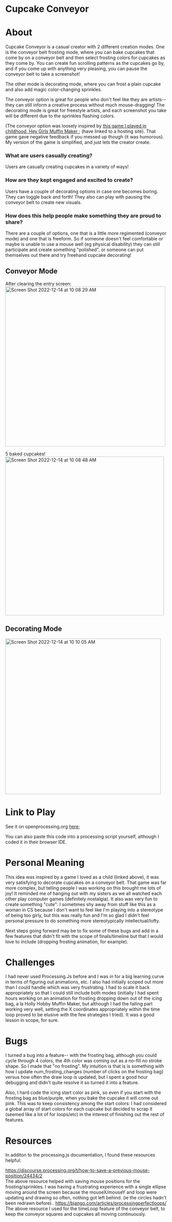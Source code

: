 # Cupcake Conveyor

# About

Cupcake Conveyor is a casual creator with 2 different creation modes.
One is the conveyor belt frosting mode, where you can bake cupcakes that come by on a conveyor belt and then select frosting colors for cupcakes as they come by.
You can create fun scrolling patterns as the cupcakes go by, and if you come up with anything very pleasing, you can pause
the conveyor belt to take a screenshot!

The other mode is decorating mode, where you can frost a plain cupcake and also add magic color-changing sprinkles.

The conveyor option is great for people who don't feel like they are artists-- they can still inform a creative process without much mouse-dragging!
The decorating mode is great for freestyle artists, and each screenshot you take will be different due to the sprinkles flashing colors.

(The conveyor option was loosely inspired by [this game I played in childhood, Hey Girls Muffin Maker ](https://www.numuki.com/game/the-hey-girls-muffin-maker/); (have linked to a hosting site).
That game gave negative feedback if you messed up though (it was humorous). My version of the game is simplified, and just lets the creator create.

### What are users casually creating?
Users are casually creating cupcakes in a variety of ways!

### How are they kept engaged and excited to create?
Users have a couple of decorating options in case one becomes boring. They can toggle back and forth!
They also can play with pausing the conveyor belt to create new visuals.

### How does this help people make something they are proud to share?

There are a couple of options, one that is a little more regimented (conveyor mode) and one that is freeform.
So if someone doesn't feel comfortable or maybe is unable to use a mouse well (eg physical disability) they can still participate
and create something "polished", or someone can put themselves out there and try freehand cupcake decorating!

## Conveyor Mode
After clearing the entry screen:
<img width="498" alt="Screen Shot 2022-12-14 at 10 08 29 AM" src="https://user-images.githubusercontent.com/68559641/207632517-4fcb57c7-ac1c-4b3a-ae9f-5add2f9738cc.png">

5 baked cupcakes!
<img width="494" alt="Screen Shot 2022-12-14 at 10 08 48 AM" src="https://user-images.githubusercontent.com/68559641/207632584-a8881bf0-e6a1-41c4-835a-9e51d620fa16.png">

## Decorating Mode
<img width="484" alt="Screen Shot 2022-12-14 at 10 10 05 AM" src="https://user-images.githubusercontent.com/68559641/207632967-68e8f56c-236a-4be9-a07c-d53b82a0bee7.png">



# Link to Play
See it on openprocessing.org [here](https://openprocessing.org/sketch/1772103);

You can also paste this code into a processing script yourself, although I coded it in their browser IDE.


# Personal Meaning

This idea was inspired by a game I loved as a child (linked above), it was very satisfying to decorate cupcakes on a conveyor belt.
That game was far more complex, but telling people I was working on this brought me lots of joy! It reminded me of hanging out with
my sisters as we all watched each other play computer games (definitely nostalgia).
It also was very fun to create something "cute": I sometimes shy away from stuff like this as a woman in CS because I don't want to
feel like I'm playing into a stereotype of being too girly, but this was really fun and I'm so glad I didn't feel personal pressure to
do something more stereotypically intellectual/lofty.

Next steps going forward may be to fix some of these bugs and add in a few features that didn't fit with the scope of finals/timeline but that I would love to include (dropping frosting animation, for example).

# Challenges
I had never used Processing.Js before and I was in for a big learning curve in terms of figuring out animations, etc.
I also had initially scoped out more than I could handle which was very frustrating. I had to scale it back appropriately so that
I could still include both modes (initially I had spent hours working on an animation for frosting dropping down out of the icing bag, 
a la Holly Hobby Muffin Maker, but although I had the falling part working very well, setting the X coordinates appropriately within the time loop
proved to be elusive with the few strategies I tried).
It was a good lesson in scope, for sure.

# Bugs
I turned a bug into a feature-- with the frosting bag, although you could cycle through 4 colors, the 4th color was coming out as a no-fill no stroke
shape. So I made that "no frosting". My intuition is that is is something with how I update num_frosting_changes (number of clicks on the frosting bag) versus
how often the draw loop is updated, but I spent a good hour debugging and didn't quite resolve it so turned it into a feature.

Also, I hard code the icing start color as pink, so even if you start with the frosting bag as blue/purple, when you bake the cupcake
it will come out pink. This was to keep consistency among the start colors: I had considered a global array of start colors for each cupcake
but decided to scrap it (seemed like a lot of for loops/etc) in the interest of finishing out the rest of features.

# Resources
In additon to the processing.js documentation, I found these resources helpful:

https://discourse.processing.org/t/how-to-save-a-previous-mouse-position/24434/2
<br>
The above resource helped with saving mouse positions for the frosting/sprinkles. I was having a frustrating experience
with a single ellipse moving around the screen because the mouseX/mouseY and loop were updating and drawing so often, nothing got left behind.
(ie the circles hadn't been redrawn before)..
https://bjango.com/articles/processingperfectloops/ 
<br>
The above resource I used for the timeLoop feature of the conveyor belt, to keep the conveyor squares and cupcakes all moving 
continuously.
